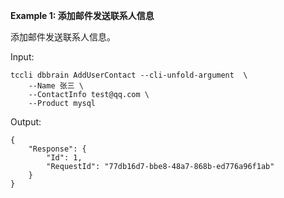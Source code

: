 **Example 1: 添加邮件发送联系人信息**

添加邮件发送联系人信息。

Input: 

```
tccli dbbrain AddUserContact --cli-unfold-argument  \
    --Name 张三 \
    --ContactInfo test@qq.com \
    --Product mysql
```

Output: 
```
{
    "Response": {
        "Id": 1,
        "RequestId": "77db16d7-bbe8-48a7-868b-ed776a96f1ab"
    }
}
```

